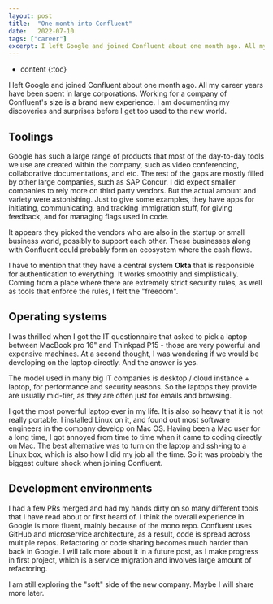 ```yaml
---
layout: post
title:  "One month into Confluent"
date:   2022-07-10
tags: ["career"]
excerpt: I left Google and joined Confluent about one month ago. All my career years have been spent in large corporations. Working for a company of Confluent's size is a brand new experience. I am documenting my discoveries and surprises before I get too used to the new world.
---
```

* content
{:toc}

I left Google and joined Confluent about one month ago. All my career years have been spent in large corporations. Working for a company of Confluent's size is a brand new experience. I am documenting my discoveries and surprises before I get too used to the new world.

## Toolings
Google has such a large range of products that most of the day-to-day tools we use are created within the company, such as video conferencing, collaborative documentations, and etc. The rest of the gaps are mostly filled by other large companies, such as SAP Concur. I did expect smaller companies to rely more on third party vendors. But the actual amount and variety were astonishing. Just to give some examples, they have apps for initiating, communicating, and tracking immigration stuff, for giving feedback, and for managing flags used in code.

It appears they picked the vendors who are also in the startup or small business world, possibly to support each other. These businesses along with Confluent could probably form an ecosystem where the cash flows.

I have to mention that they have a central system <b>Okta</b> that is responsible for authentication to everything. It works smoothly and simplistically. Coming from a place where there are extremely strict security rules, as well as tools that enforce the rules, I felt the "freedom".

## Operating systems
I was thrilled when I got the IT questionnaire that asked to pick a laptop between MacBook pro 16" and Thinkpad P15 - those are very powerful and expensive machines. At a second thought, I was wondering if we would be developing on the laptop directly. And the answer is yes.

The model used in many big IT companies is desktop / cloud instance + laptop, for performance and security reasons. So the laptops they provide are usually mid-tier, as they are often just for emails and browsing.

I got the most powerful laptop ever in my life. It is also so heavy that it is not really portable. I installed Linux on it, and found out most software engineers in the company develop on Mac OS. Having been a Mac user for a long time, I got annoyed from time to time when it came to coding directly on Mac. The best alternative was to turn on the laptop and ssh-ing to a Linux box, which is also how I did my job all the time. So it was probably the biggest culture shock when joining Confluent.

## Development environments
I had a few PRs merged and had my hands dirty on so many different tools that I have read about or first heard of. I think the overall experience in Google is more fluent, mainly because of the mono repo. Confluent uses GitHub and microservice architecture, as a result, code is spread across multiple repos. Refactoring or code sharing becomes much harder than back in Google. I will talk more about it in a future post, as I make progress in first project, which is a service migration and involves large amount of refactoring.

I am still exploring the "soft" side of the new company. Maybe I will share more later.
